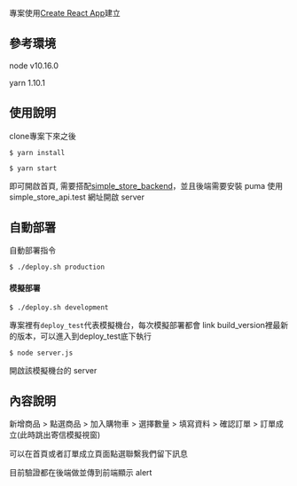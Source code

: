 專案使用[Create React App](https://github.com/facebook/create-react-app)建立

## 參考環境

node v10.16.0

yarn 1.10.1

## 使用說明

clone專案下來之後

`$ yarn install`

`$ yarn start`

即可開啟首頁, 需要搭配[simple_store_backend](https://github.com/myohmy10420/simple_store_backend)，並且後端需要安裝 puma 使用 simple_store_api.test 網址開啟 server

## 自動部署

自動部署指令

`$ ./deploy.sh production`

#### 模擬部署

`$ ./deploy.sh development`

專案裡有`deploy_test`代表模擬機台，每次模擬部署都會 link build_version裡最新的版本，可以進入到deploy_test底下執行

`$ node server.js`

開啟該模擬機台的 server

## 內容說明

新增商品 > 點選商品 > 加入購物車 > 選擇數量 > 填寫資料 > 確認訂單 > 訂單成立(此時跳出寄信模擬視窗)

可以在首頁或者訂單成立頁面點選聯繫我們留下訊息

目前驗證都在後端做並傳到前端顯示 alert
